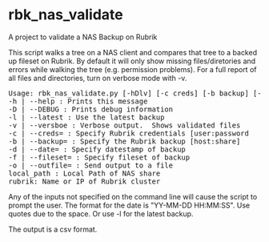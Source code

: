 # rbk_nas_validate
A project to validate a NAS Backup on Rubrik

This script walks a tree on a NAS client and compares that tree to a backed up fileset on Rubrik. By default it will only show
missing files/diretories and errors while walking the tree (e.g. permission problems).  For a full report of all files and
directories, turn on verbose mode with -v.

<pre>
Usage: rbk_nas_validate.py [-hDlv] [-c creds] [-b backup] [-d date] [-f fileset] [-o output_file] local_path rubrik
-h | --help : Prints this message
-D | --DEBUG : Prints debug information
-l | --latest : Use the latest backup
-v | --versboe : Verbose output.  Shows validated files
-c | --creds= : Specify Rubrik credentials [user:password
-b | --backup= : Specify the Rubrik backup [host:share]
-d | --date= : Specify datestamp of backup
-f | --fileset= : Specify fileset of backup
-o | --outfile= : Send output to a file
local_path : Local Path of NAS share
rubrik: Name or IP of Rubrik cluster
</pre>

Any of the inputs not specified on the command line will cause the script to prompt the user. 
The format for the date is "YY-MM-DD HH:MM:SS".  Use quotes due to the space.  Or use -l for the latest backup.

The output is a csv format.
